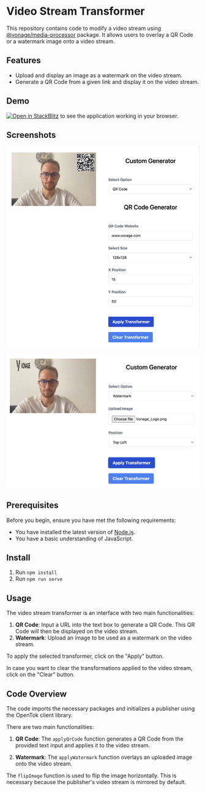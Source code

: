 # Video Stream Transformer

This repository contains code to modify a video stream using [@vonage/media-processor](https://www.npmjs.com/package/@vonage/media-processor) package. It allows users to overlay a QR Code or a watermark image onto a video stream.

## Features

- Upload and display an image as a watermark on the video stream.
- Generate a QR Code from a given link and display it on the video stream.

## Demo

[![Open in StackBlitz](https://developer.stackblitz.com/img/open_in_stackblitz.svg)](https://stackblitz.com/fork/github/vonage-community/blog-video_api-javascript_enhancing_video_streams_with_qr_codes_and_watermarking) to see the application working in your browser.

## Screenshots

![Qr Code Generataor](./images/qr-code-generator.png)

![Watermark Generataor](./images/watermark-generator.png)

## Prerequisites

Before you begin, ensure you have met the following requirements:

- You have installed the latest version of [Node.js](https://nodejs.org/en/).
- You have a basic understanding of JavaScript.

## Install

1. Run `npm install`
2. Run `npm run serve`

## Usage

The video stream transformer is an interface with two main functionalities:

1. **QR Code**: Input a URL into the text box to generate a QR Code. This QR Code will then be displayed on the video stream.
2. **Watermark**: Upload an image to be used as a watermark on the video stream.

To apply the selected transformer, click on the "Apply" button.

In case you want to clear the transformations applied to the video stream, click on the "Clear" button.

## Code Overview

The code imports the necessary packages and initializes a publisher using the OpenTok client library.

There are two main functionalities:

1. **QR Code**: The `applyQrCode` function generates a QR Code from the provided text input and applies it to the video stream.

2. **Watermark**: The `applyWatermark` function overlays an uploaded image onto the video stream.

The `flipImage` function is used to flip the image horizontally. This is necessary because the publisher's video stream is mirrored by default.
